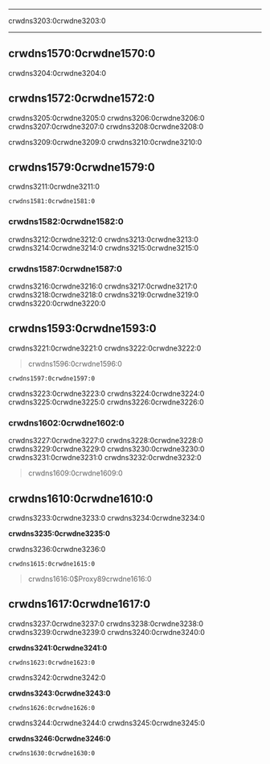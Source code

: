 * * *

crwdns3203:0crwdne3203:0

* * *

## crwdns1570:0crwdne1570:0

crwdns3204:0crwdne3204:0

## crwdns1572:0crwdne1572:0

crwdns3205:0crwdne3205:0 crwdns3206:0crwdne3206:0 crwdns3207:0crwdne3207:0 crwdns3208:0crwdne3208:0

crwdns3209:0crwdne3209:0 crwdns3210:0crwdne3210:0

## crwdns1579:0crwdne1579:0

crwdns3211:0crwdne3211:0

    crwdns1581:0crwdne1581:0
    

### crwdns1582:0crwdne1582:0

crwdns3212:0crwdne3212:0 crwdns3213:0crwdne3213:0 crwdns3214:0crwdne3214:0 crwdns3215:0crwdne3215:0

### crwdns1587:0crwdne1587:0

crwdns3216:0crwdne3216:0 crwdns3217:0crwdne3217:0 crwdns3218:0crwdne3218:0 crwdns3219:0crwdne3219:0 crwdns3220:0crwdne3220:0

## crwdns1593:0crwdne1593:0

crwdns3221:0crwdne3221:0 crwdns3222:0crwdne3222:0

> crwdns1596:0crwdne1596:0

    crwdns1597:0crwdne1597:0
    

crwdns3223:0crwdne3223:0 crwdns3224:0crwdne3224:0 crwdns3225:0crwdne3225:0 crwdns3226:0crwdne3226:0

### crwdns1602:0crwdne1602:0

crwdns3227:0crwdne3227:0 crwdns3228:0crwdne3228:0 crwdns3229:0crwdne3229:0 crwdns3230:0crwdne3230:0 crwdns3231:0crwdne3231:0 crwdns3232:0crwdne3232:0

> crwdns1609:0crwdne1609:0

## crwdns1610:0crwdne1610:0

crwdns3233:0crwdne3233:0 crwdns3234:0crwdne3234:0

**crwdns3235:0crwdne3235:0**

crwdns3236:0crwdne3236:0

    crwdns1615:0crwdne1615:0
    

> crwdns1616:0$Proxy89crwdne1616:0

## crwdns1617:0crwdne1617:0

crwdns3237:0crwdne3237:0 crwdns3238:0crwdne3238:0 crwdns3239:0crwdne3239:0 crwdns3240:0crwdne3240:0

**crwdns3241:0crwdne3241:0**

    crwdns1623:0crwdne1623:0
    

crwdns3242:0crwdne3242:0

**crwdns3243:0crwdne3243:0**

    crwdns1626:0crwdne1626:0
    

crwdns3244:0crwdne3244:0 crwdns3245:0crwdne3245:0

**crwdns3246:0crwdne3246:0**

    crwdns1630:0crwdne1630:0